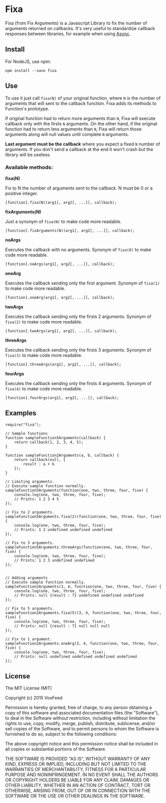 # Fixa
Fixa (from Fix Arguments) is a Javascript Library to fix the number of arguments returned on callbacks.
It's very useful to standardize callback responses between libraries, for example when using [Async](https://github.com/caolan/async).

## Install

For NodeJS, use npm:

```
npm install --save fixa
```

## Use

To use it just call `fixa(N)` of your original function, where `N` is the number of arguments that will sent to the callback function.
Fixa adds its methods to Function's prototype.

If original function had to return more arguments than `N`, Fixa will execute callback only with the firsts `N` arguments.
On the other hand, if the original function had to return less arguments than `N`, Fixa will return those arguments along
will null values until complete `N` arguments.

**Last argument must be the callback** where you expect a fixed `N` number of arguments.
If you don't send a callback at the end it won't crash but the library will be useless.


### Available methods:

**fixa(N)**

Fix to N the number of arguments sent to the callback.
N must be 0 or a positive integer.
```
[function].fixa(N)(arg1[, arg2[, ...]], callback);
```

**fixArguments(N)**

Just a synonym of `fixa(N)` to make code more readable.
```
[function].fixArguments(N)(arg1[, arg2[, ...]], callback);
```

**noArgs**

Executes the callback with no arguments.
Synonym of `fixa(0)` to make code more readable.
```
[function].noArgs(arg1[, arg2[, ...]], callback);
```

**oneArg**

Executes the callback sending only the first argument.
Synonym of `fixa(1)` to make code more readable.
```
[function].oneArg(arg1[, arg2[, ...]], callback);
```

**twoArgs**

Executes the callback sending only the firsts 2 arguments.
Synonym of `fixa(2)` to make code more readable.
```
[function].twoArgs(arg1[, arg2[, ...]], callback);
```

**threeArgs**

Executes the callback sending only the firsts 3 arguments.
Synonym of `fixa(3)` to make code more readable.
```
[function].threeArgs(arg1[, arg2[, ...]], callback);
```


**fourArgs**

Executes the callback sending only the firsts 4 arguments.
Synonym of `fixa(4)` to make code more readable.
```
[function].fourArgs(arg1[, arg2[, ...]], callback);
```


## Examples

```
require("fixa");

// Sample functions
function sampleFunction5Arguments(callback) {
    return callback(1, 2, 3, 4, 5);
}

function sampleFunction2Arguments(a, b, callback) {
    return callback(null, {
        result : a + b
    });
}

// Limiting arguments.
// Execute sample function normally.
sampleFunction5Arguments(function(one, two, three, four, five) {
    console.log(one, two, three, four, five);
    // Prints: 1 2 3 4 5
});

// Fix to 2 arguments.
sampleFunction5Arguments.fixa(2)(function(one, two, three, four, five) {
    console.log(one, two, three, four, five);
    // Prints: 1 2 undefined undefined undefined
});

// Fix to 3 arguments.
sampleFunction5Arguments.threeArgs(function(one, two, three, four, five) {
    console.log(one, two, three, four, five);
    // Prints: 1 2 3 undefined undefined
});


// Adding arguments
// Execute sample function normally.
sampleFunction2Arguments(3, 4, function(one, two, three, four, five) {
    console.log(one, two, three, four, five);
    // Prints: null {result : 7} undefined undefined undefined
});

// Fix to 5 arguments.
sampleFunction2Arguments.fixa(5)(3, 4, function(one, two, three, four, five) {
    console.log(one, two, three, four, five);
    // Prints: null {result : 7} null null null
});

// Fix to 1 argument.
sampleFunction2Arguments.oneArg(3, 4, function(one, two, three, four, five) {
    console.log(one, two, three, four, five);
    // Prints: null undefined undefined undefined undefined
});
```

## License

The MIT License (MIT)

Copyright (c) 2015 VoxFeed

Permission is hereby granted, free of charge, to any person obtaining a copy
of this software and associated documentation files (the "Software"), to deal
in the Software without restriction, including without limitation the rights
to use, copy, modify, merge, publish, distribute, sublicense, and/or sell
copies of the Software, and to permit persons to whom the Software is
furnished to do so, subject to the following conditions:

The above copyright notice and this permission notice shall be included in all
copies or substantial portions of the Software.

THE SOFTWARE IS PROVIDED "AS IS", WITHOUT WARRANTY OF ANY KIND, EXPRESS OR
IMPLIED, INCLUDING BUT NOT LIMITED TO THE WARRANTIES OF MERCHANTABILITY,
FITNESS FOR A PARTICULAR PURPOSE AND NONINFRINGEMENT. IN NO EVENT SHALL THE
AUTHORS OR COPYRIGHT HOLDERS BE LIABLE FOR ANY CLAIM, DAMAGES OR OTHER
LIABILITY, WHETHER IN AN ACTION OF CONTRACT, TORT OR OTHERWISE, ARISING FROM,
OUT OF OR IN CONNECTION WITH THE SOFTWARE OR THE USE OR OTHER DEALINGS IN THE
SOFTWARE.
